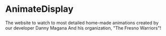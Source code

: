 # AnimateDisplay
The website to watch to most detailed home-made animations created by our developer Danny Magana And his organization, "The Fresno Warriors"!
